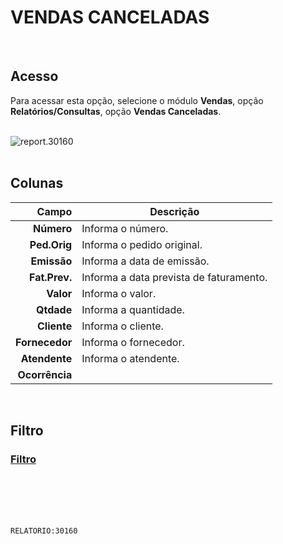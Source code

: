 # VENDAS CANCELADAS
<br>

## Acesso
Para acessar esta opção, selecione o módulo **Vendas**, opção **Relatórios/Consultas**, opção **Vendas Canceladas**.
<br>
<br>

![report.30160](https://raw.githubusercontent.com/netforcews/docs-siscom/master/relatorios/imagens/report.30160.png)
<br>
<br>

## Colunas
Campo | Descrição
--:|---
**Número** | Informa o número.
**Ped.Orig** | Informa o pedido original.
**Emissão** | Informa a data de emissão.
**Fat.Prev.** | Informa a data prevista de faturamento.
**Valor** | Informa o valor.
**Qtdade** | Informa a quantidade.
**Cliente** | Informa o cliente.
**Fornecedor** | Informa o fornecedor.
**Atendente** | Informa o atendente.
**Ocorrência** | 
<br>

## Filtro
### [Filtro](/geral/rep-filtro-vendacanceladas.md)
<br>
<br>
<br>
<br>

```RELATORIO:30160```
